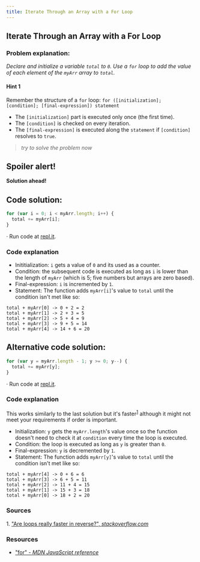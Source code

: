```yaml
---
title: Iterate Through an Array with a For Loop
---
```

## Iterate Through an Array with a For Loop
### Problem explanation:
_Declare and initialize a variable `total` to `0`. Use a `for` loop to add the value of each element of the `myArr` array to `total`._

#### Hint 1
Remember the structure of a `for` loop:
`for ([initialization]; [condition]; [final-expression])
   statement`
   
- The `[initialization]` part is executed only once (the first time).
- The `[condition]` is checked on every iteration.
- The `[final-expression]` is executed along the `statement` if `[condition]` resolves to `true`.
> _try to solve the problem now_


## Spoiler alert!

**Solution ahead!**

## Code solution:

```javascript
for (var i = 0; i < myArr.length; i++) {
  total += myArr[i];
}
```
·  Run code at [repl.it](https://repl.it/@AdrianSkar/Basic-JS-iterate-for-loop).

### Code explanation
- Inititialization: `i` gets a value of `0` and its used as a counter.
- Condition: the subsequent code is executed as long as `i` is lower than the length of `myArr` (which is 5; five numbers but arrays are zero based).
- Final-expression: `i` is incremented by `1`.
- Statement: The function adds `myArr[i]`'s value to `total` until the condition isn't met like so:

```text
total + myArr[0] -> 0 + 2 = 2 
total + myArr[1] -> 2 + 3 = 5
total + myArr[2] -> 5 + 4 = 9
total + myArr[3] -> 9 + 5 = 14 
total + myArr[4] -> 14 + 6 = 20
```

## Alternative code solution:

```javascript
for (var y = myArr.length - 1; y >= 0; y--) {
  total += myArr[y];
}
```
·  Run code at [repl.it](https://repl.it/@AdrianSkar/Basic-JS-iterate-for-loop).

### Code explanation
This works similarly to the last solution but it's faster<sup><a href="#cite1">1</a></sup> although it might not meet your requirements if order is important.
- Initialization: `y` gets the `myArr.length`'s value once so the function doesn't need to check it at `condition` every time the loop is executed.
- Condition: the loop is executed as long as `y` is greater than `0`.
- Final-expression: `y` is decremented by `1`.
- Statement: The function adds `myArr[y]`'s value to `total` until the condition isn't met like so:
```text
total + myArr[4] -> 0 + 6 = 6
total + myArr[3] -> 6 + 5 = 11
total + myArr[2] -> 11 + 4 = 15
total + myArr[1] -> 15 + 3 = 18
total + myArr[0] -> 18 + 2 = 20
```
### Sources
<span id="cite1">1</span>. ["Are loops really faster in reverse?",  *stackoverflow.com*](https://stackoverflow.com/questions/1340589/are-loops-really-faster-in-reverse)

### Resources

- ["for" - *MDN JavaScript reference*](https://developer.mozilla.org/en-US/docs/Web/JavaScript/Reference/Statements/for)


<!--stackedit_data:
eyJoaXN0b3J5IjpbNTc4MjUwMDAwLC0zNjE1MTMyMTgsLTE2Mj
k1NjEwNTksLTE2MzU3MDc1MzEsLTUxNzIyMzYzNSw2ODU2NzUx
NDksLTgyNTMwNTQ4LC0xOTM0ODkzMjUsMjA1Mjk5NTg2MCwxNT
YxMDAxNzU3LDE4Mzc1NTIyOTMsLTExNTAxMzMyNjcsMTUxMzg0
NjIwNCwtMjE0Njc2NDQ0NywtMjQwNjA3MDU1LDIxMzU2MDE2Mj
QsODE1MjM2OTU4LDgyMDgxNTI4NywtMTE1NjQzMjYyNiwtNTk4
OTI1NDA2XX0=
-->